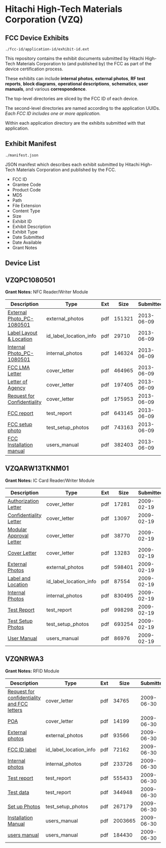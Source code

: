 # Hitachi High-Tech Materials Corporation (VZQ)
## FCC Device Exhibits

```
./fcc-id/application-id/exhibit-id.ext
```

This repository contains the exhibit documents submitted by Hitachi High-Tech Materials Corporation to (and published by) the FCC as part of the device certification process.

These exhibits can include **internal photos**, **external photos**, **RF test reports**, **block diagrams**, **operational descriptions**, **schematics**, **user manuals**, and various **correspondence**.

The top-level directories are sliced by the FCC ID of each device.

The second-level directories are named according to the application UUIDs. *Each FCC ID includes one or more application.*

Within each application directory are the exhibits submitted with that application. 

## Exhibit Manifest

```
./manifest.json
```

JSON manifest which describes each exhibit submitted by Hitachi High-Tech Materials Corporation and published by the FCC.

- FCC ID
- Grantee Code
- Product Code
- MD5
- Path
- File Extension
- Content Type
- Size
- Exhibit ID
- Exhibit Description
- Exhibit Type
- Date Submitted
- Date Available
- Grant Notes

## Device List
## VZQPC1080501
**Grant Notes:** NFC Reader/Writer Module

| Description | Type | Ext | Size | Submitted | Available |
| ----------- | ---- | --- | ---- | --------- | --------- |
| [External Photo_PC-1080501](VZQPC1080501/e1f2359816042888cc2becb926b12515/1986339.pdf) | external_photos | pdf | 151321 | 2013-06-09 | 2013-06-09 |
| [Label Layout & Location](VZQPC1080501/e1f2359816042888cc2becb926b12515/1986342.pdf) | id_label_location_info | pdf | 29710 | 2013-06-09 | 2013-06-09 |
| [Internal Photo_PC-1080501](VZQPC1080501/e1f2359816042888cc2becb926b12515/1986340.pdf) | internal_photos | pdf | 146324 | 2013-06-09 | 2013-06-09 |
| [FCC LMA Letter](VZQPC1080501/e1f2359816042888cc2becb926b12515/1986334.pdf) | cover_letter | pdf | 464965 | 2013-06-09 | 2013-06-09 |
| [Letter of Agency](VZQPC1080501/e1f2359816042888cc2becb926b12515/1986335.pdf) | cover_letter | pdf | 197405 | 2013-06-09 | 2013-06-09 |
| [Request for Confidentiality](VZQPC1080501/e1f2359816042888cc2becb926b12515/1986336.pdf) | cover_letter | pdf | 175953 | 2013-06-09 | 2013-06-09 |
| [FCC report](VZQPC1080501/e1f2359816042888cc2becb926b12515/1986337.pdf) | test_report | pdf | 643145 | 2013-06-09 | 2013-06-09 |
| [FCC setup photo](VZQPC1080501/e1f2359816042888cc2becb926b12515/1986338.pdf) | test_setup_photos | pdf | 743163 | 2013-06-09 | 2013-06-09 |
| [FCC Installation manual](VZQPC1080501/e1f2359816042888cc2becb926b12515/1986341.pdf) | users_manual | pdf | 382403 | 2013-06-09 | 2013-06-09 |
## VZQARW13TKNM01
**Grant Notes:** IC Card Reader/Writer Module

| Description | Type | Ext | Size | Submitted | Available |
| ----------- | ---- | --- | ---- | --------- | --------- |
| [Authorization Letter](VZQARW13TKNM01/cc718939c357357b981bb72541f33509/1070183.pdf) | cover_letter | pdf | 17281 | 2009-02-19 | 2009-02-19 |
| [Confidentiality Letter](VZQARW13TKNM01/cc718939c357357b981bb72541f33509/1070184.pdf) | cover_letter | pdf | 13097 | 2009-02-19 | 2009-02-19 |
| [Modular Approval Letter](VZQARW13TKNM01/cc718939c357357b981bb72541f33509/1070185.pdf) | cover_letter | pdf | 38770 | 2009-02-19 | 2009-02-19 |
| [Cover Letter](VZQARW13TKNM01/cc718939c357357b981bb72541f33509/1070186.pdf) | cover_letter | pdf | 13283 | 2009-02-19 | 2009-02-19 |
| [External Photos](VZQARW13TKNM01/cc718939c357357b981bb72541f33509/1070188.pdf) | external_photos | pdf | 598401 | 2009-02-19 | 2009-02-19 |
| [Label and Location](VZQARW13TKNM01/cc718939c357357b981bb72541f33509/1070190.pdf) | id_label_location_info | pdf | 87554 | 2009-02-19 | 2009-02-19 |
| [Internal Photos](VZQARW13TKNM01/cc718939c357357b981bb72541f33509/1070189.pdf) | internal_photos | pdf | 830495 | 2009-02-19 | 2009-02-19 |
| [Test Report](VZQARW13TKNM01/cc718939c357357b981bb72541f33509/1070194.pdf) | test_report | pdf | 998298 | 2009-02-19 | 2009-02-19 |
| [Test Setup Photos](VZQARW13TKNM01/cc718939c357357b981bb72541f33509/1070195.pdf) | test_setup_photos | pdf | 693254 | 2009-02-19 | 2009-02-19 |
| [User Manual](VZQARW13TKNM01/cc718939c357357b981bb72541f33509/1070196.pdf) | users_manual | pdf | 86976 | 2009-02-19 | 2009-02-19 |
## VZQNRWA3
**Grant Notes:** RFID Module

| Description | Type | Ext | Size | Submitted | Available |
| ----------- | ---- | --- | ---- | --------- | --------- |
| [Request for confidentiality and FCC letters](VZQNRWA3/c9a4d1a713fe3f5c2bf22934d7ae1fee/1131900.pdf) | cover_letter | pdf | 34765 | 2009-06-30 | 2009-06-30 |
| [POA](VZQNRWA3/c9a4d1a713fe3f5c2bf22934d7ae1fee/1131901.pdf) | cover_letter | pdf | 14199 | 2009-06-30 | 2009-06-30 |
| [External photos](VZQNRWA3/c9a4d1a713fe3f5c2bf22934d7ae1fee/1131903.pdf) | external_photos | pdf | 93566 | 2009-06-30 | 2009-06-30 |
| [FCC ID label](VZQNRWA3/c9a4d1a713fe3f5c2bf22934d7ae1fee/1131904.pdf) | id_label_location_info | pdf | 72162 | 2009-06-30 | 2009-06-30 |
| [Internal photos](VZQNRWA3/c9a4d1a713fe3f5c2bf22934d7ae1fee/1131905.pdf) | internal_photos | pdf | 233726 | 2009-06-30 | 2009-06-30 |
| [Test report](VZQNRWA3/c9a4d1a713fe3f5c2bf22934d7ae1fee/1131910.pdf) | test_report | pdf | 555433 | 2009-06-30 | 2009-06-30 |
| [Test data](VZQNRWA3/c9a4d1a713fe3f5c2bf22934d7ae1fee/1131911.pdf) | test_report | pdf | 344948 | 2009-06-30 | 2009-06-30 |
| [Set up Photos](VZQNRWA3/c9a4d1a713fe3f5c2bf22934d7ae1fee/1131912.pdf) | test_setup_photos | pdf | 267179 | 2009-06-30 | 2009-06-30 |
| [Installation Manual](VZQNRWA3/c9a4d1a713fe3f5c2bf22934d7ae1fee/1131913.pdf) | users_manual | pdf | 2003665 | 2009-06-30 | 2009-06-30 |
| [users manual](VZQNRWA3/c9a4d1a713fe3f5c2bf22934d7ae1fee/1131914.pdf) | users_manual | pdf | 184430 | 2009-06-30 | 2009-06-30 |
